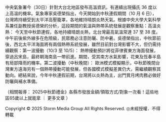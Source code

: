 中央氣象署今（30日）針對大台北地區發布高溫資訊，有連續出現攝氏 36 度以上高溫的機率。氣象專家吳德榮指出，今天開始到中秋連假期間（10 月 6 日），台灣將持續受到太平洋高壓籠罩，各地維持晴朗炎熱天氣。根據中央大學大氣科學系兼任副教授吳德榮的分析，這段期間的氣溫與熱帶系統發展是觀察重點：高溫炎熱： 今天至中秋節連假，各地持續晴朗炎熱，北台灣最高氣溫常達 37 至 38 度。中午前後紫外線多在危險級，民眾務必注意防曬、防中暑。吳德榮指出，中秋節前後，西北太平洋海面將有兩個熱帶系統發展，雖然目前對台灣影響不大，但仍需持續觀察：第一波擾動（10/3 至 10/5）： 熱帶擾動預計將從菲律賓東方海面發展，穿過呂宋島，最終朝海南島一帶前進。期間，受其南方水氣影響，花東及恆春半島有局部降雨的機率。第二波擾動（中秋晚間）： 歐洲模式模擬顯示，中秋節晚間台灣東方遠海另有一個熱帶擾動可能發展，但各國模式模擬差異仍大，需繼續觀察其動向。總結來說，今年中秋連假前期，台灣將以炎熱為主，出門賞月烤肉務必做好防曬與補水準備。
          
（相關報導：
2025中秋節禮金》各縣市發放金額/領取方式/對象一次看！這些地區65歲以上就能拿
｜
更多文章
）

Copyright © 2025 Storm Media Group All Rights Reserved. ◎未經授權．不得轉載